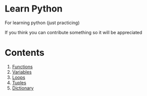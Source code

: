 # Learn Python
For learning python (just practicing)

If you think you can contribute something so it will be appreciated 

# Contents

1. [Functions](function.py)
2. [Variables](variables.py)
3. [Loops](loops.py)
4. [Tuples](tuples.py)
5. [Dictionary](dictionary.py)

